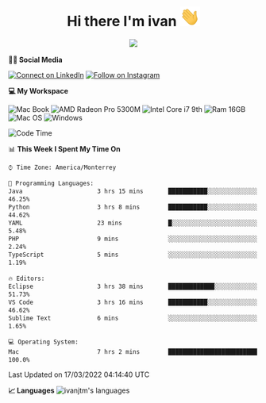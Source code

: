 <h1 align="center">Hi there I'm ivan <img src="https://raw.githubusercontent.com/ABSphreak/ABSphreak/master/gifs/Hi.gif" width="40px" /></h1>
<div align="center">
<img src="http://github-readme-streak-stats.herokuapp.com?user=ivanjtm&hide_border=true&background=00000000&border=FFFFFF00&sideNums=A8A8A8&sideLabels=A8A8A8&currStreakNum=FFC93C&dates=A8A8A8)](https://git.io/streak-stats"/>
</div>

**👦🏻 Social Media**

[![Connect on LinkedIn](https://img.shields.io/badge/LinkedIn-%230077B5.svg?&style=flat-square&logo=linkedin&logoColor=white)](https://www.linkedin.com/in/ivanjtm)
[![Follow on Instagram](https://img.shields.io/badge/Instagram-E4405F?style=flat-square&logo=instagram&logoColor=white)](https://www.instagram.com/ivanjtm)

**💻 My Workspace**

![Mac Book](https://img.shields.io/badge/Apple-MacBook_Pro_2019-999999?style=flat-square&logo=apple&logoColor=white)
![AMD Radeon Pro 5300M](https://img.shields.io/badge/AMD-Radeon_Pro_5300M-ED1C24?style=flat-square&logo=amd&logoColor=white)
![Intel Core i7 9th](https://img.shields.io/badge/Intel-Core_i7_9th-0071C5?style=flat-square&logo=intel&logoColor=white)
![Ram 16GB](https://img.shields.io/badge/RAM-16GB-230071C5?style=flat-square&logoColor=white)
![Mac OS](https://img.shields.io/badge/Mac%20OS-000000?style=flat-square&logo=apple&logoColor=white)
![Windows](https://img.shields.io/badge/Windows-0078D6?style=flat-square&logo=windows&logoColor=white)


<!--START_SECTION:waka-->
![Code Time](http://img.shields.io/badge/Code%20Time-637%20hrs%2052%20mins-blue)

📊 **This Week I Spent My Time On** 

```text
⌚︎ Time Zone: America/Monterrey

💬 Programming Languages: 
Java                     3 hrs 15 mins       ███████████░░░░░░░░░░░░░░   46.25% 
Python                   3 hrs 8 mins        ███████████░░░░░░░░░░░░░░   44.62% 
YAML                     23 mins             █░░░░░░░░░░░░░░░░░░░░░░░░   5.48% 
PHP                      9 mins              ░░░░░░░░░░░░░░░░░░░░░░░░░   2.24% 
TypeScript               5 mins              ░░░░░░░░░░░░░░░░░░░░░░░░░   1.19%

🔥 Editors: 
Eclipse                  3 hrs 38 mins       █████████████░░░░░░░░░░░░   51.73% 
VS Code                  3 hrs 16 mins       ███████████░░░░░░░░░░░░░░   46.62% 
Sublime Text             6 mins              ░░░░░░░░░░░░░░░░░░░░░░░░░   1.65%

💻 Operating System: 
Mac                      7 hrs 2 mins        █████████████████████████   100.0%

```


 Last Updated on 17/03/2022 04:14:40 UTC
<!--END_SECTION:waka-->
**📈 Languages**
 ![ivanjtm's languages](https://wakatime.com/share/@ivanjtm/a32f83c6-d0c9-49a4-a5ae-d0440b950377.svg)
